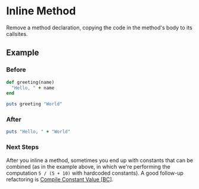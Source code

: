 # Inline Method

Remove a method declaration, copying the code in the
method's body to its callsites.

## Example

### Before

```ruby
def greeting(name)
  "Hello, " + name
end

puts greeting "World"
```

### After

```ruby
puts "Hello, " + "World"
```

### Next Steps

After you inline a method, sometimes you end up with
constants that can be combined (as in the example above, in
which we're performing the computation `5 / (5 + 10)` with
hardcoded constants). A good follow-up refactoring is
[Compile Constant Value [BC]](compile-constant-value.md).
